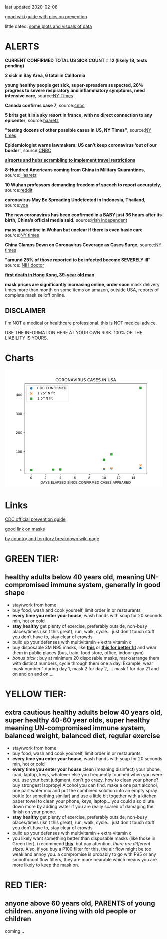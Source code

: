 last updated 2020-02-08

[good wiki guide with pics on prevention](https://www.wikihow.com/Prevent-Coronavirus)

little dated: [some plots and visuals of data](https://www.nytimes.com/interactive/2020/world/asia/china-coronavirus-contain.html)
# ALERTS
**CURRENT CONFIRMED TOTAL US SICK COUNT = 12 (likely 18, tests pending)**

**2 sick in Bay Area, 6 total in California**

**young healthy people get sick, super-spreaders suspected, 26% progress to severe respiratory and inflammatory symptoms, need intensive care**, source:[NY Times](https://www.nytimes.com/2020/02/07/health/coronavirus-patients.html)

**Canada confirms case 7**, source:[cnbc](https://www.cnbc.com/2020/02/08/coronavirus-live-updates-us-citizen-dies-in-wuhan.html)

**5 brits get it in a sky resort in france, with no direct connection to any epicenter**, source:[haaretz](https://www.haaretz.com/world-news/wires/1.8507434)

**"testing dozens of other possible cases in US, NY Times"**, source:[NY times](https://www.nytimes.com/2020/02/03/us/coronavirus-united-states-cases.html)

**Epidemiologist warns lawmakers: US can’t keep coronavirus ‘out of our border’**, source:[CNBC](https://www.cnbc.com/2020/02/05/coronavirus-live-updates.html)

[**airports and hubs scrambling to implement travel restrictions**](https://www.wmur.com/article/airport-officials-scramble-to-meet-the-demands-of-new-coronavirus-travel-rules/30772263#)

**8-Hundred Americans coming from China in Military Quarantines**, source:[Haaretz](https://www.haaretz.com/world-news/wires/1.8501129)

**10 Wuhan professors demanding freedom of speech to report accurately**, source:[reddit](https://www.reddit.com/r/worldnews/comments/f0vrke/10_wuhan_professors_signed_an_open_letter/)

**coronavirus May Be Spreading Undetected in Indonesia, Thailand**, source:[voa](https://www.voanews.com/science-health/coronavirus-outbreak/experts-warn-coronavirus-may-be-spreading-undetected-indonesia)

**The new coronavirus has been confirmed in a BABY just 36 hours after its birth, China’s official media said.** source:[irish independent](https://www.independent.ie/world-news/chinese-newborn-tests-positive-for-coronavirus-38932928.html)

**mass quarantine in Wuhan but unclear if there is even basic care** source:[NY times](https://www.nytimes.com/2020/02/06/world/asia/coronavirus-china.html?emc=rss&partner=rss)


**China Clamps Down on Coronavirus Coverage as Cases Surge**, source:[NY times](https://www.nytimes.com/2020/02/05/world/asia/china-coronavirus-censorship.html?emc=rss&partner=rss)




**"around 25% of those reported to be infected become SEVERELY ill"** source: [NIH doctor](https://www.cnbc.com/2020/02/03/nih-dr-anthony-fauci-25percent-of-china-coronavirus-cases-very-serious.html)

[**first death in Hong Kong, 39-year old man**](https://www.cnbc.com/2020/02/04/coronavirus-latest-updates-china-hubei.html)


**mask prices are significantly increasing online, order soon** mask delivery times more than month on some items on amazon, outside USA, reports of complete mask selloff online.
## DISCLAIMER
I'm NOT a medical or healthcare professional. this is NOT medical advice.

USE THE INFORMATION HERE AT YOUR OWN RISK. 100% OF THE LIABILITY IS YOURS.
# Charts
![Fig_1](assets/Fig_1.png)
# Links
[CDC official prevention guide](https://www.cdc.gov/coronavirus/2019-ncov/about/prevention-treatment.html)

[good link on masks](https://findme10.com/best-coronavirus-mask/)

[by country and territory breakdown wiki page](https://en.wikipedia.org/wiki/2019%E2%80%9320_Wuhan_coronavirus_outbreak_by_country_and_territory)
# GREEN TIER:
## healthy adults below 40 years old, meaning UN-compromised immune system, generally in good shape
- stay/work from home
- buy food, wash and cook yourself, limit order in or restaurants
- **every time you enter your house**, wash hands with soap for 20 seconds min, hot or cold
- **stay healthy** get plenty of exercise, preferably outside, non-busy places/times (isn’t this great), run, walk, cycle... just don’t touch stuff you don’t have to, stay clear of crowds
- build up your defenses with multivitamin + extra vitamin c
- buy disposable 3M N95 masks, like [**this**](https://multimedia.3m.com/mws/media/218306O/particle-respirator-8000-n95.pdf) or [**this for better fit**](https://www.3m.com/3M/en_US/company-us/all-3m-products/~/3M-Particulate-Respirator-8511-N95-80-EA-Case/?N=5002385+3294780243&rt=rud) and wear them in public places (bus, train, food store, office, indoor gym)
- _bonus trick_ : buy at minimum 20 disposable masks, mark/arrange them with distinct numbers, cycle through them one a day. Example, wear mask number 1 during day 1, mask 2 for day 2, … mask 1 for day 21 and on and on and on….
# YELLOW TIER:
## extra cautious healthy adults below 40 years old, super healthy 40-60 year olds, super healthy meaning UN-compromised immune system, balanced weight, balanced diet, regular exercise
- stay/work from home
- buy food, wash and cook yourself, limit order in or restaurants
- **every time you enter your house**, wash hands with soap for 20 seconds min, hot or cold
- **every time you enter your house** clean (meaning disinfect) your phone, ipad, laptop, keys, whatever else you frequently touched when you were out. use your best judgment, don't go crazy. how to clean your phone? buy strongest Isopropyl Alcohol you can find. make a one part alcohol, one part water mix and put the combined solution into an empty spray bottle (or something similar) and use a little bit together with a kitchen paper towel to clean your phone, keys, laptop... you could also dilute down more by adding water if you are really scared of damaging the finish on your phone.
- **stay healthy** get plenty of exercise, preferably outside, non-busy places/times (isn’t this great), run, walk, cycle... just don’t touch stuff you don’t have to, stay clear of crowds
- build up your defenses with multivitamin + extra vitamin c
- you likely want something better than disposable masks (like those in Green tier), i recommend [**this**](https://www.amazon.com/dp/B00IF7RAP8?tag=findme10usa02-20&linkCode=ogi&th=1&psc=1). but pay attention, _there are different sizes_. Also, if you buy a P100 filter for this, the air flow might be too weak and annoy you. a compromise is probably to go with P95 or any smooth/cool flow filters, they are more bearable which means you are more likely to keep the mask on.
# RED TIER:
## anyone above 60 years old, PARENTS of young children. anyone living with old people or children
coming...

<!--  You can use the [editor on GitHub](https://github.com/mghah/mghah.github.io/edit/master/README.md) to maintain and preview the content for your website in Markdown files.

Whenever you commit to this repository, GitHub Pages will run [Jekyll](https://jekyllrb.com/) to rebuild the pages in your site, from the content in your Markdown files.

Markdown is a lightweight and easy-to-use syntax for styling your writing. It includes conventions for

```markdown
Syntax highlighted code block

# Header 1
## Header 2
### Header 3

- Bulleted
- List

1. Numbered
2. List

**Bold** and _Italic_ and `Code` text

[Link](url) and ![Image](src)
```

For more details see [GitHub Flavored Markdown](https://guides.github.com/features/mastering-markdown/).

### Jekyll Themes

Your Pages site will use the layout and styles from the Jekyll theme you have selected in your [repository settings](https://github.com/mghah/mghah.github.io/settings). The name of this theme is saved in the Jekyll `_config.yml` configuration file.

### Support or Contact

Having trouble with Pages? Check out our [documentation](https://help.github.com/categories/github-pages-basics/) or [contact support](https://github.com/contact) and we’ll help you sort it out. -->
